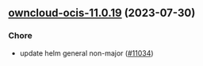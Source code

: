 

## [owncloud-ocis-11.0.19](https://github.com/succelle/charts/compare/owncloud-ocis-11.0.18...owncloud-ocis-11.0.19) (2023-07-30)

### Chore

- update helm general non-major ([#11034](https://github.com/succelle/charts/issues/11034))
  
  